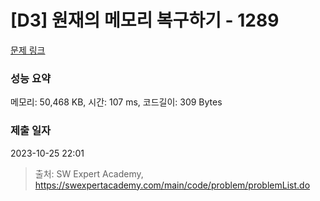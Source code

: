 # [D3] 원재의 메모리 복구하기 - 1289 

[문제 링크](https://swexpertacademy.com/main/code/problem/problemDetail.do?contestProbId=AV19AcoKI9sCFAZN) 

### 성능 요약

메모리: 50,468 KB, 시간: 107 ms, 코드길이: 309 Bytes

### 제출 일자

2023-10-25 22:01



> 출처: SW Expert Academy, https://swexpertacademy.com/main/code/problem/problemList.do